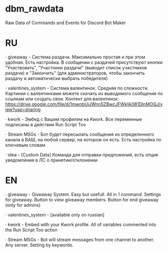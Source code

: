 # dbm_rawdata
Raw Data of Commands and Events for Discord Bot Maker

# RU
  · giveaway - Система раздачи. Максимально простая и при этом удобная. Есть настройка. В сообщении с раздачей присутствуют кнопки "Участвовать", "Участники раздачи" (выводит список участников раздачи) и "Закончить" (для администраторов, чтобы закончить раздачу и автоматически выбрать победителя)
  
  · valentines_system - Система валентинок. Средняя по сложности. Картинки с валентинками можете скачать из выводимого сообщения по ссылкам или создать свои.
  Контент для валентинок: https://drive.google.com/file/d/1mwnbUiJWnnSZBwcJFWkljk081DlnMOQJ/view?usp=sharing
  
  · kwork - Эмбед с Вашим профилем на Kwork. Все переменные подписаны в действии Run Script Too
  
  · Stream MSGs - Бот будет пересылать сообщения из определенного канала в ВАШ, на любой сервер, на котором он есть. Есть настройка по ключевым словам

  · idea - [Custom Data] Команда для отправки предложений, есть опция уведомления в ЛС о принятии/отклонении

# EN
  · giveaway - Giveaway System. Easy but usefull. All in 1 command. Settings for giveaway. Button to view giveaway members. Button for end giveaway (only for admins)

  · valentines_system - [available only on russian]

  · kwork - Embed with your Kwork profile. All of variables commented into the Run Script Too action
  
  · Stream MSGs - Bot will stream messages from one channel to another. Any server. Setting by keywords.
